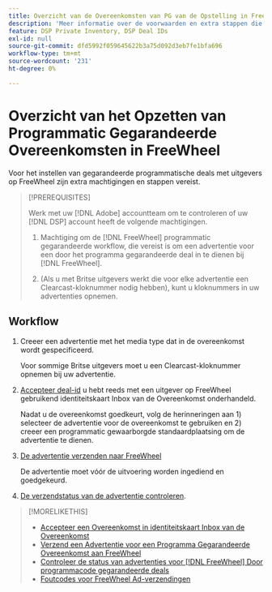 ```yaml
---
title: Overzicht van de Overeenkomsten van PG van de Opstelling in FreeWheel
description: 'Meer informatie over de voorwaarden en extra stappen die nodig zijn om advertenties voor gegarandeerde programmatische deals met uitgevers op FreeWheel uit te voeren. '
feature: DSP Private Inventory, DSP Deal IDs
exl-id: null
source-git-commit: dfd5992f059645622b3a75d092d3eb7fe1bfa696
workflow-type: tm+mt
source-wordcount: '231'
ht-degree: 0%

---
```


# Overzicht van het Opzetten van Programmatic Gegarandeerde Overeenkomsten in FreeWheel

Voor het instellen van gegarandeerde programmatische deals met uitgevers op FreeWheel zijn extra machtigingen en stappen vereist.

>[!PREREQUISITES]
>
>Werk met uw [!DNL Adobe] accountteam om te controleren of uw [!DNL DSP] account heeft de volgende machtigingen.
>
>1. Machtiging om de [!DNL FreeWheel] programmatic gegarandeerde workflow, die vereist is om een advertentie voor een door het programma gegarandeerde deal in te dienen bij [!DNL FreeWheel].
>
>1. (Als u met Britse uitgevers werkt die voor elke advertentie een Clearcast-kloknummer nodig hebben), kunt u kloknummers in uw advertenties opnemen.


## Workflow

1. Creeer een advertentie met het media type dat in de overeenkomst wordt gespecificeerd.

   Voor sommige Britse uitgevers moet u een Clearcast-kloknummer opnemen bij uw advertentie.

1. [Accepteer deal-id](#programmatic-guaranteed-set-up.md#pg-setup-deal-id-inbox) u hebt reeds met een uitgever op FreeWheel gebruikend identiteitskaart Inbox van de Overeenkomst onderhandeld.

   Nadat u de overeenkomst goedkeurt, volg de herinneringen aan 1) selecteer de advertentie voor de overeenkomst te gebruiken en 2) creeer een programmatic gewaarborgde standaardplaatsing om de advertentie te dienen.

1. [De advertentie verzenden naar FreeWheel](freewheel-submit.md)

   De advertentie moet vóór de uitvoering worden ingediend en goedgekeurd.

1. [De verzendstatus van de advertentie controleren](freewheel-check-status.md).

>[!MORELIKETHIS]
>
>* [Accepteer een Overeenkomst in identiteitskaart Inbox van de Overeenkomst](deal-id-inbox-accept.md)
>* [Verzend een Advertentie voor een Programma Gegarandeerde Overeenkomst aan FreeWheel](freewheel-submit.md)
>* [Controleer de status van advertenties voor [!DNL FreeWheel] Door programmacode gegarandeerde deals](freewheel-check-status.md)
>* [Foutcodes voor FreeWheel Ad-verzendingen](freewheel-error-codes.md)

